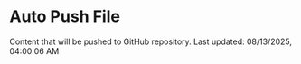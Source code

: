 # Auto Push File

Content that will be pushed to GitHub repository.
Last updated: 08/13/2025, 04:00:06 AM